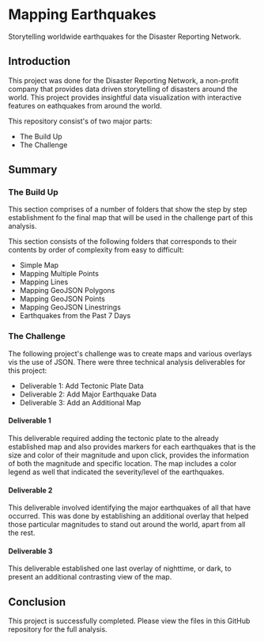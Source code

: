 # Mapping Earthquakes
Storytelling worldwide earthquakes for the Disaster Reporting Network. 

## Introduction
This project was done for the Disaster Reporting Network, a non-profit company that provides data driven storytelling of disasters around the world. This project provides insightful data visualization with interactive features on eathquakes from around the world.

This repository consist's of two major parts:
- The Build Up
- The Challenge

## Summary
### The Build Up
This section comprises of a number of folders that show the step by step establishment fo the final map that will be used in the challenge part of this analysis.

This section consists of the following folders that corresponds to their contents by order of complexity from easy to difficult:
- Simple Map
- Mapping Multiple Points
- Mapping Lines
- Mapping GeoJSON Polygons
- Mapping GeoJSON Points
- Mapping GeoJSON Linestrings
- Earthquakes from the Past 7 Days

### The Challenge
The following project's challenge was to create maps and various overlays vis the use of JSON. There were three technical analysis deliverables for this project:
- Deliverable 1: Add Tectonic Plate Data
- Deliverable 2: Add Major Earthquake Data
- Deliverable 3: Add an Additional Map

#### Deliverable 1
This deliverable required adding the tectonic plate to the already established map and also provides markers for each earthquakes that is the size and color of their magnitude and upon click, provides the information of both the magnitude and specific location. The map includes a color legend as well that indicated the severity/level of the earthquakes.

#### Deliverable 2
This deliverable involved identifying the major earthquakes of all that have occurred. This was done by establishing an additional overlay that helped those particular magnitudes to stand out around the world, apart from all the rest.

#### Deliverable 3
This deliverable established one last overlay of nighttime, or dark, to present an additional contrasting view of the map.

## Conclusion
This project is successfully completed. Please view the files in this GitHub repository for the full analysis.
